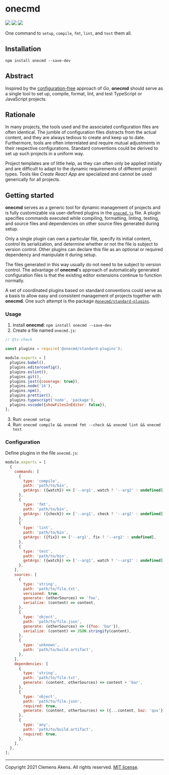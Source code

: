 # onecmd

[![][ci-badge]][ci-link] [![][version-badge]][version-link]
[![][license-badge]][license-link]

[ci-badge]: https://github.com/clebert/onecmd/workflows/CI/badge.svg
[ci-link]: https://github.com/clebert/onecmd
[version-badge]: https://badgen.net/npm/v/onecmd
[version-link]: https://www.npmjs.com/package/onecmd
[license-badge]: https://badgen.net/npm/license/onecmd
[license-link]: https://github.com/clebert/onecmd/blob/master/LICENSE.md

One command to `setup`, `compile`, `fmt`, `lint`, and `test` them all.

## Installation

```
npm install onecmd --save-dev
```

## Abstract

Inspired by the [configuration-free](https://golang.org/doc/articles/go_command)
approach of _Go_, **onecmd** should serve as a single tool to set up, compile,
format, lint, and test TypeScript or JavaScript projects.

## Rationale

In many projects, the tools used and the associated configuration files are
often identical. The jumble of configuration files distracts from the actual
content, and they are always tedious to create and keep up to date. Furthermore,
tools are often interrelated and require mutual adjustments in their respective
configurations. Standard conventions could be derived to set up such projects in
a uniform way.

Project templates are of little help, as they can often only be applied
initially and are difficult to adapt to the dynamic requirements of different
project types. Tools like _Create React App_ are specialized and cannot be used
generically for all projects.

## Getting started

**onecmd** serves as a generic tool for dynamic management of projects and is
fully customizable via user-defined plugins in the
[`onecmd.js`](https://github.com/clebert/onecmd/blob/main/onecmd.js) file. A
plugin specifies commands executed while compiling, formatting, linting,
testing, and source files and dependencies on other source files generated
during setup.

Only a single plugin can own a particular file, specify its initial content,
control its serialization, and determine whether or not the file is subject to
version control. Other plugins can declare this file as an optional or required
dependency and manipulate it during setup.

The files generated in this way usually do not need to be subject to version
control. The advantage of **onecmd**'s approach of automatically generated
configuration files is that the existing editor extensions continue to function
normally.

A set of coordinated plugins based on standard conventions could serve as a
basis to allow easy and consistent management of projects together with
**onecmd**. One such attempt is the package
[`@onecmd/standard-plugins`](https://github.com/clebert/onecmd-standard-plugins).

### Usage

1. Install **onecmd**: `npm install onecmd --save-dev`
2. Create a file named `onecmd.js`:

```js
// @ts-check

const plugins = require('@onecmd/standard-plugins');

module.exports = [
  plugins.babel(),
  plugins.editorconfig(),
  plugins.eslint(),
  plugins.git(),
  plugins.jest({coverage: true}),
  plugins.node('16'),
  plugins.npm(),
  plugins.prettier(),
  plugins.typescript('node', 'package'),
  plugins.vscode({showFilesInEditor: false}),
];
```

3. Run: `onecmd setup`
4. Run: `onecmd compile && onecmd fmt --check && onecmd lint && onecmd test`

### Configuration

Define plugins in the file `onecmd.js`:

```js
module.exports = [
  {
    commands: [
      {
        type: 'compile',
        path: 'path/to/bin',
        getArgs: ({watch}) => ['--arg1', watch ? '--arg2' : undefined],
      },
      {
        type: 'fmt',
        path: 'path/to/bin',
        getArgs: ({check}) => ['--arg1', check ? '--arg2' : undefined],
      },
      {
        type: 'lint',
        path: 'path/to/bin',
        getArgs: ({fix}) => ['--arg1', fix ? '--arg2' : undefined],
      },
      {
        type: 'test',
        path: 'path/to/bin',
        getArgs: ({watch}) => ['--arg1', watch ? '--arg2' : undefined],
      },
    ],
    sources: [
      {
        type: 'string',
        path: 'path/to/file.txt',
        versioned: true,
        generate: (otherSources) => 'foo',
        serialize: (content) => content,
      },
      {
        type: 'object',
        path: 'path/to/file.json',
        generate: (otherSources) => ({foo: 'bar'}),
        serialize: (content) => JSON.stringify(content),
      },
      {
        type: 'unknown',
        path: 'path/to/build.artifact',
      },
    ],
    dependencies: [
      {
        type: 'string',
        path: 'path/to/file.txt',
        generate: (content, otherSources) => content + 'bar',
      },
      {
        type: 'object',
        path: 'path/to/file.json',
        required: true,
        generate: (content, otherSources) => ({...content, baz: 'qux'}),
      },
      {
        type: 'any',
        path: 'path/to/build.artifact',
        required: true,
      },
    ],
  },
];
```

---

Copyright 2021 Clemens Akens. All rights reserved.
[MIT license](https://github.com/clebert/onecmd/blob/master/LICENSE.md).
